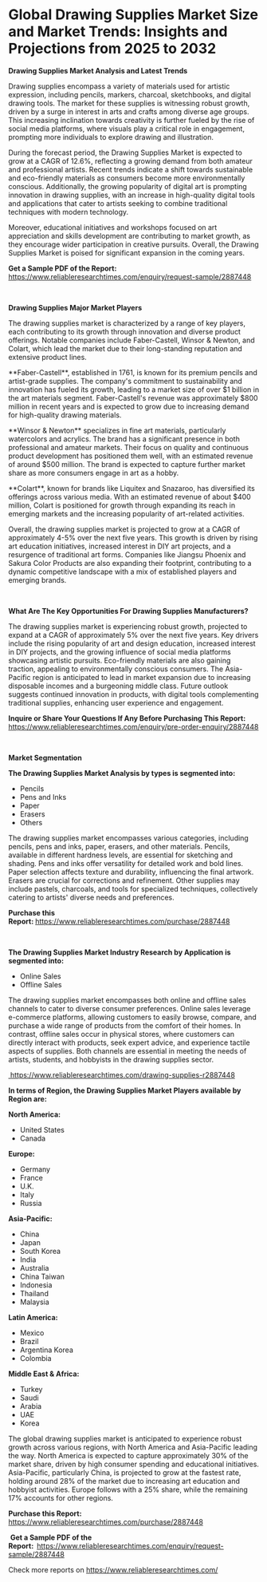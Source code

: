 <p><h1>Global Drawing Supplies Market Size and Market Trends: Insights and Projections from 2025 to 2032</h1></p><p><strong>Drawing Supplies Market Analysis and Latest Trends</strong></p>
<p><p>Drawing supplies encompass a variety of materials used for artistic expression, including pencils, markers, charcoal, sketchbooks, and digital drawing tools. The market for these supplies is witnessing robust growth, driven by a surge in interest in arts and crafts among diverse age groups. This increasing inclination towards creativity is further fueled by the rise of social media platforms, where visuals play a critical role in engagement, prompting more individuals to explore drawing and illustration.</p><p>During the forecast period, the Drawing Supplies Market is expected to grow at a CAGR of 12.6%, reflecting a growing demand from both amateur and professional artists. Recent trends indicate a shift towards sustainable and eco-friendly materials as consumers become more environmentally conscious. Additionally, the growing popularity of digital art is prompting innovation in drawing supplies, with an increase in high-quality digital tools and applications that cater to artists seeking to combine traditional techniques with modern technology.</p><p>Moreover, educational initiatives and workshops focused on art appreciation and skills development are contributing to market growth, as they encourage wider participation in creative pursuits. Overall, the Drawing Supplies Market is poised for significant expansion in the coming years.</p></p>
<p><strong>Get a Sample PDF of the Report:&nbsp;</strong> <a href="https://www.reliableresearchtimes.com/enquiry/request-sample/2887448?utm_campaign=2642&utm_medium=2&utm_source=Github&utm_content=ia&utm_term=14032025&utm_id=drawing-supplies">https://www.reliableresearchtimes.com/enquiry/request-sample/2887448</a></p>
<p>&nbsp;</p>
<p><strong>Drawing Supplies Major Market Players</strong></p>
<p><p>The drawing supplies market is characterized by a range of key players, each contributing to its growth through innovation and diverse product offerings. Notable companies include Faber-Castell, Winsor & Newton, and Colart, which lead the market due to their long-standing reputation and extensive product lines.</p><p>**Faber-Castell**, established in 1761, is known for its premium pencils and artist-grade supplies. The company's commitment to sustainability and innovation has fueled its growth, leading to a market size of over $1 billion in the art materials segment. Faber-Castell's revenue was approximately $800 million in recent years and is expected to grow due to increasing demand for high-quality drawing materials.</p><p>**Winsor & Newton** specializes in fine art materials, particularly watercolors and acrylics. The brand has a significant presence in both professional and amateur markets. Their focus on quality and continuous product development has positioned them well, with an estimated revenue of around $500 million. The brand is expected to capture further market share as more consumers engage in art as a hobby.</p><p>**Colart**, known for brands like Liquitex and Snazaroo, has diversified its offerings across various media. With an estimated revenue of about $400 million, Colart is positioned for growth through expanding its reach in emerging markets and the increasing popularity of art-related activities.</p><p>Overall, the drawing supplies market is projected to grow at a CAGR of approximately 4-5% over the next five years. This growth is driven by rising art education initiatives, increased interest in DIY art projects, and a resurgence of traditional art forms. Companies like Jiangsu Phoenix and Sakura Color Products are also expanding their footprint, contributing to a dynamic competitive landscape with a mix of established players and emerging brands.</p></p>
<p>&nbsp;</p>
<p><strong>What Are The Key Opportunities For Drawing Supplies Manufacturers?</strong></p>
<p><p>The drawing supplies market is experiencing robust growth, projected to expand at a CAGR of approximately 5% over the next five years. Key drivers include the rising popularity of art and design education, increased interest in DIY projects, and the growing influence of social media platforms showcasing artistic pursuits. Eco-friendly materials are also gaining traction, appealing to environmentally conscious consumers. The Asia-Pacific region is anticipated to lead in market expansion due to increasing disposable incomes and a burgeoning middle class. Future outlook suggests continued innovation in products, with digital tools complementing traditional supplies, enhancing user experience and engagement.</p></p>
<p><strong>Inquire or Share Your Questions If Any Before Purchasing This Report:</strong> <a href="https://www.reliableresearchtimes.com/enquiry/pre-order-enquiry/2887448?utm_campaign=2642&utm_medium=2&utm_source=Github&utm_content=ia&utm_term=14032025&utm_id=drawing-supplies">https://www.reliableresearchtimes.com/enquiry/pre-order-enquiry/2887448</a></p>
<p>&nbsp;</p>
<p><strong>Market Segmentation</strong></p>
<p><strong>The Drawing Supplies Market Analysis by types is segmented into:</strong></p>
<p><ul><li>Pencils</li><li>Pens and Inks</li><li>Paper</li><li>Erasers</li><li>Others</li></ul></p>
<p><p>The drawing supplies market encompasses various categories, including pencils, pens and inks, paper, erasers, and other materials. Pencils, available in different hardness levels, are essential for sketching and shading. Pens and inks offer versatility for detailed work and bold lines. Paper selection affects texture and durability, influencing the final artwork. Erasers are crucial for corrections and refinement. Other supplies may include pastels, charcoals, and tools for specialized techniques, collectively catering to artists' diverse needs and preferences.</p></p>
<p><strong>Purchase this Report:&nbsp;</strong><a href="https://www.reliableresearchtimes.com/purchase/2887448?utm_campaign=2642&utm_medium=2&utm_source=Github&utm_content=ia&utm_term=14032025&utm_id=drawing-supplies">https://www.reliableresearchtimes.com/purchase/2887448</a></p>
<p>&nbsp;</p>
<p><strong>The Drawing Supplies Market Industry Research by Application is segmented into:</strong></p>
<p><ul><li>Online Sales</li><li>Offline Sales</li></ul></p>
<p><p>The drawing supplies market encompasses both online and offline sales channels to cater to diverse consumer preferences. Online sales leverage e-commerce platforms, allowing customers to easily browse, compare, and purchase a wide range of products from the comfort of their homes. In contrast, offline sales occur in physical stores, where customers can directly interact with products, seek expert advice, and experience tactile aspects of supplies. Both channels are essential in meeting the needs of artists, students, and hobbyists in the drawing supplies sector.</p></p>
<p><a href="https://www.reliableresearchtimes.com/drawing-supplies-r2887448?utm_campaign=2642&utm_medium=2&utm_source=Github&utm_content=ia&utm_term=14032025&utm_id=drawing-supplies">&nbsp;https://www.reliableresearchtimes.com/drawing-supplies-r2887448</a></p>
<p><strong>In terms of Region, the Drawing Supplies Market Players available by Region are:</strong></p>
<p>
    <p> <strong> North America: </strong>
        <ul>
            <li>United States</li>
            <li>Canada</li>
        </ul>
        </p> 
    <p> <strong> Europe: </strong>
        <ul>
            <li>Germany</li>
            <li>France</li>
            <li>U.K.</li>
            <li>Italy</li>
            <li>Russia</li>
        </ul>
        </p> 
    <p> <strong> Asia-Pacific: </strong>
        <ul>
            <li>China</li>
            <li>Japan</li>
            <li>South Korea</li>
            <li>India</li>
            <li>Australia</li>
            <li>China Taiwan</li>
            <li>Indonesia</li>
            <li>Thailand</li>
            <li>Malaysia</li>
        </ul>
        </p> 
    <p> <strong> Latin America: </strong>
        <ul>
            <li>Mexico</li>
            <li>Brazil</li>
            <li>Argentina Korea</li>
            <li>Colombia</li>
        </ul>
        </p> 
    <p> <strong> Middle East & Africa: </strong>
        <ul>
            <li>Turkey</li>
            <li>Saudi</li>
            <li>Arabia</li>
            <li>UAE</li>
            <li>Korea</li>
        </ul>
    </p>
    </p>
<p><p>The global drawing supplies market is anticipated to experience robust growth across various regions, with North America and Asia-Pacific leading the way. North America is expected to capture approximately 30% of the market share, driven by high consumer spending and educational initiatives. Asia-Pacific, particularly China, is projected to grow at the fastest rate, holding around 28% of the market due to increasing art education and hobbyist activities. Europe follows with a 25% share, while the remaining 17% accounts for other regions.</p></p>
<p><strong>Purchase this Report: </strong><a href="https://www.reliableresearchtimes.com/purchase/2887448?utm_campaign=2642&utm_medium=2&utm_source=Github&utm_content=ia&utm_term=14032025&utm_id=drawing-supplies">https://www.reliableresearchtimes.com/purchase/2887448</a></p>
<p>&nbsp;<strong>Get a Sample PDF of the Report:&nbsp;&nbsp;</strong><a href="https://www.reliableresearchtimes.com/enquiry/request-sample/2887448?utm_campaign=2642&utm_medium=2&utm_source=Github&utm_content=ia&utm_term=14032025&utm_id=drawing-supplies">https://www.reliableresearchtimes.com/enquiry/request-sample/2887448</a></p>
<p><strong></strong></p>
<p>Check more reports on <a href="https://www.reliableresearchtimes.com/?utm_campaign=2642&utm_medium=2&utm_source=Github&utm_content=ia&utm_term=14032025&utm_id=drawing-supplies">https://www.reliableresearchtimes.com/</a></p>